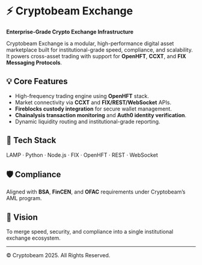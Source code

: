 # ⚡ Cryptobeam Exchange

**Enterprise-Grade Crypto Exchange Infrastructure**

Cryptobeam Exchange is a modular, high-performance digital asset marketplace built for institutional-grade speed, compliance, and scalability.  
It powers cross-asset trading with support for **OpenHFT**, **CCXT**, and **FIX Messaging Protocols**.

## 💡 Core Features
- High-frequency trading engine using **OpenHFT** stack.
- Market connectivity via **CCXT** and **FIX/REST/WebSocket** APIs.
- **Fireblocks custody integration** for secure wallet management.
- **Chainalysis transaction monitoring** and **Auth0 identity verification**.
- Dynamic liquidity routing and institutional-grade reporting.

## 🧠 Tech Stack
LAMP · Python · Node.js · FIX · OpenHFT · REST · WebSocket

## 🛡 Compliance
Aligned with **BSA**, **FinCEN**, and **OFAC** requirements under Cryptobeam’s AML program.

## 🚀 Vision
To merge speed, security, and compliance into a single institutional exchange ecosystem.

---
© Cryptobeam 2025. All Rights Reserved.
